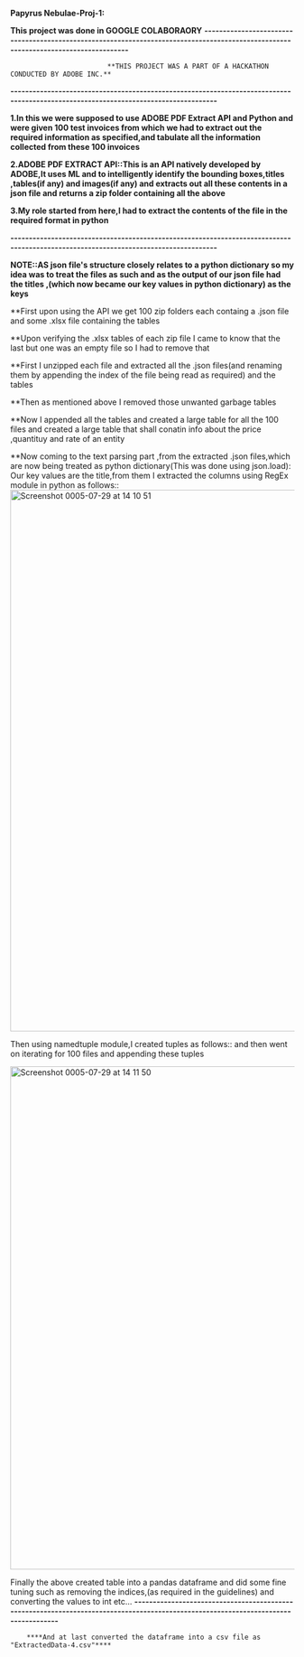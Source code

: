 **Papyrus Nebulae-Proj-1:**

**This project was done in GOOGLE COLABORAORY**
**------------------------------------------------------------------------------------------------------------------------------------**

                            **THIS PROJECT WAS A PART OF A HACKATHON CONDUCTED BY ADOBE INC.**

**------------------------------------------------------------------------------------------------------------------------------------**

**1.In this we were supposed to use ADOBE PDF Extract API and Python and were given 100 test invoices from which we had to extract out the required information as specified,and tabulate all the information collected from these 100 invoices**

**2.ADOBE PDF EXTRACT API::This is an API natively developed by ADOBE,It uses ML and to intelligently identify the bounding boxes,titles ,tables(if any) and images(if any) and extracts out all these contents in a json file and returns a zip folder containing all the above**

**3.My role started from here,I had to extract the contents of the file in the required format in python**

**------------------------------------------------------------------------------------------------------------------------------------**

**NOTE::AS json file's structure closely relates to a python dictionary so my idea was to  treat the files as such and as the output of our json file had the titles ,(which now became our key values in python dictionary) as the keys**

**First upon using the API we get 100 zip folders each containg a .json file and some .xlsx file containing the tables

**Upon verifying the .xlsx tables of each zip file I came to know that the last but one was an empty file so I had to remove that

**First I unzipped each file and extracted all the .json files(and renaming them by appending the index of the file being read as required) and the tables

**Then as mentioned above I removed those unwanted garbage tables

**Now I appended all the tables and created a large table for all the 100 files and created a large table that shall conatin info about the price ,quantituy and rate of an entity

**Now coming to the text parsing part ,from the extracted .json files,which are now being treated as python dictionary(This was done using json.load):
  Our key values are the title,from them I extracted the columns using RegEx module in python as follows::
    <img width="959" alt="Screenshot 0005-07-29 at 14 10 51" src="https://github.com/KewangZhili/Projects/assets/111041497/2c2cb357-817f-40a5-b4e8-e33f06548025">

  Then using namedtuple module,I created tuples as follows:: and then went on iterating for 100 files and appending these tuples
    

<img width="891" alt="Screenshot 0005-07-29 at 14 11 50" src="https://github.com/KewangZhili/Projects/assets/111041497/9a2bb027-b677-4958-88a8-98ea91b3d4af">

  Finally the above created table into a pandas dataframe and did some fine tuning such as removing the indices,(as required in the guidelines) and converting the values to int etc...
**------------------------------------------------------------------------------------------------------------------------------------**

        ****And at last converted the dataframe into a csv file as "ExtractedData-4.csv"****

